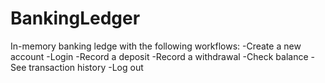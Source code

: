 # BankingLedger
In-memory banking ledge with the following workflows:
-Create a new account
-Login
-Record a deposit
-Record a withdrawal
-Check balance
-See transaction history
-Log out
